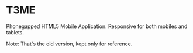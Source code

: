T3ME
====

Phonegapped HTML5 Mobile Application. Responsive for both mobiles and tablets.

Note: That's the old version, kept only for reference.
